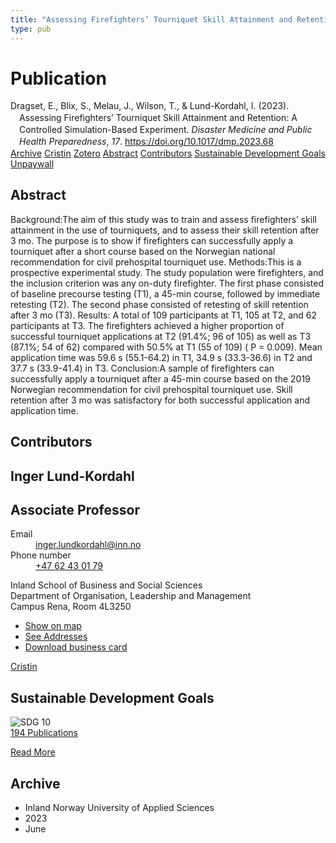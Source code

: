 ```yaml
---
title: "Assessing Firefighters’ Tourniquet Skill Attainment and Retention: A Controlled Simulation-Based Experiment"
type: pub
---
```

<h1>Publication</h1>
<article id="csl-bib-container-G2LC7ZPM" class="csl-bib-container">
  <div class="csl-bib-body" style="line-height: 1.35; padding-left: 1em; text-indent:-1em;">
  <div class="csl-entry">Dragset, E., Blix, S., Melau, J., Wilson, T., &amp; Lund-Kordahl, I. (2023). Assessing Firefighters&#x2019; Tourniquet Skill Attainment and Retention: A Controlled Simulation-Based Experiment. <i>Disaster Medicine and Public Health Preparedness</i>, <i>17</i>. <a href="https://doi.org/10.1017/dmp.2023.68">https://doi.org/10.1017/dmp.2023.68</a></div>
</div>
  <div class="csl-bib-buttons">
    <a href="#taxonomy-article-G2LC7ZPM" class="csl-bib-button">Archive</a>
    <a href="https://app.cristin.no/results/show.jsf?id=2154901" alt="Cristin URL" class="csl-bib-button">Cristin</a>
    <a href="http://zotero.org/groups/5022929/items/G2LC7ZPM" alt="Zotero URL" class="csl-bib-button">Zotero</a>
    <a href="#abstract-article-G2LC7ZPM" class="csl-bib-button">Abstract</a>
    <a href="#contributors-article-G2LC7ZPM" class="csl-bib-button">Contributors</a>
    <a href="#sdg-article-G2LC7ZPM" class="csl-bib-button">Sustainable Development Goals</a>
    <a href="https://www.cambridge.org/core/services/aop-cambridge-core/content/view/E25CDBF3A37CEC821B635DA9992256DC/S193578932300068Xa.pdf/div-class-title-assessing-firefighters-tourniquet-skill-attainment-and-retention-a-controlled-simulation-based-experiment-div.pdf" class="csl-bib-button">Unpaywall</a>
  </div>
  <div id="csl-bib-meta-container-G2LC7ZPM"></div>
</article>
<div id="csl-bib-meta-G2LC7ZPM" class="csl-bib-meta">
  <article id="abstract-article-G2LC7ZPM" class="abstract-article">
    <h1>Abstract</h1>
    Background:The aim of this study was to train and assess firefighters’ skill attainment in the use of tourniquets, and to assess their skill retention after 3 mo. The purpose is to show if firefighters can successfully apply a tourniquet after a short course based on the Norwegian national recommendation for civil prehospital tourniquet use. Methods:This is a prospective experimental study. The study population were firefighters, and the inclusion criterion was any on-duty firefighter. The first phase consisted of baseline precourse testing (T1), a 45-min course, followed by immediate retesting (T2). The second phase consisted of retesting of skill retention after 3 mo (T3). Results: A total of 109 participants at T1, 105 at T2, and 62 participants at T3. The firefighters achieved a higher proportion of successful tourniquet applications at T2 (91.4%; 96 of 105) as well as T3 (87.1%; 54 of 62) compared with 50.5% at T1 (55 of 109) ( P = 0.009). Mean application time was 59.6 s (55.1-64.2) in T1, 34.9 s (33.3-36.6) in T2 and 37.7 s (33.9-41.4) in T3. Conclusion:A sample of firefighters can successfully apply a tourniquet after a 45-min course based on the 2019 Norwegian recommendation for civil prehospital tourniquet use. Skill retention after 3 mo was satisfactory for both successful application and application time.
  </article>
  <article id="contributors-article-G2LC7ZPM" class="contributors-article">
    <h1>Contributors</h1>
    <div class="personas">
<div class="vrtx-hinn-person-card">
<div class="photo">
<i class="lar la-user-circle missing-person"></i>
</div>
<div class="info">
<hgroup><h1>Inger Lund-Kordahl</h1>
<h2>Associate Professor</h2>
</hgroup><dl>
<dt>Email</dt>
<dd>
<a href="mailto:inger.lundkordahl@inn.no">inger.lundkordahl@inn.no</a>
</dd>
<dt>Phone number</dt>
<dd><a href="tel:+4762430179">
+47 62 43 01 79
</a></dd>
</dl>
<p>
Inland School of Business and Social Sciences<br>
Department of Organisation, Leadership and Management<br>
Campus Rena,
Room 4L3250
</p>
<ul class="vrtx-hinn-links">
<li><a href="https://www.google.com/maps?q=60.88177,11.53669">Show on map</a></li>
<li><a href="https://www.inn.no/english/find-an-employee/inger-lundkordahl.html#vrtx-hinn-addresses">See Addresses</a></li>
<li><a href="https://www.inn.no/english/find-an-employee/inger-lundkordahl.html?vrtx=vcf">Download business card</a></li>
</ul>
</div>
</div>
<a href="https://app.cristin.no/persons/show.jsf?id=4366" alt="Cristin URL" class="personas-cristin">Cristin</a>
</div>
  </article>
  <article id="sdg-article-G2LC7ZPM" class="sdg-article">
    <h1>Sustainable Development Goals</h1>
    <div class="sdg-container"><div id="sdg10" class="sdg">
<img src="{{< params subfolder >}}images/sdg/sdg10_en.png" class="image" alt="SDG 10">
<div class="sdg-overlay">
<a href="{{< params subfolder >}}en/archive/?sdg=10#archive" class="sdg-publication-count"><span>194</span> Publications</a>
<p><a href="https://sdgs.un.org/goals/goal10" class="sdg-read-more">Read More</a></p>
</div>
</div></div>
  </article>
  <article id="taxonomy-article-G2LC7ZPM" class="taxonomy-article">
    <h1>Archive</h1>
    <ul>
      <li>Inland Norway University of Applied Sciences</li>
      <li>2023</li>
      <li>June</li>
    </ul>
  </article>
</div>

